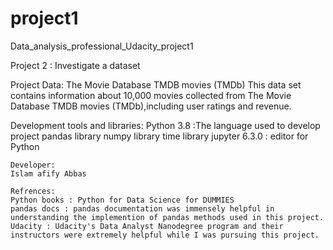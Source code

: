 # project1
Data_analysis_professional_Udacity_project1


Project 2 : Investigate a dataset

Project Data:
The Movie Database TMDB movies (TMDb)
This data set contains information about 10,000 movies collected from The Movie Database TMDB movies
(TMDb),including user ratings and revenue.


Development tools and libraries: 
	Python 3.8 :The language used to develop project
	pandas library
	numpy library
	time library
        jupyter 6.3.0 : editor for Python

	Developer:
	Islam afify Abbas  
	
	Refrences:
	Python books : Python for Data Science for DUMMIES
	pandas docs : pandas documentation was immensely helpful in understanding the implemention of pandas methods used in this project.
	Udacity : Udacity's Data Analyst Nanodegree program and their instructors were extremely helpful while I was pursuing this project.

